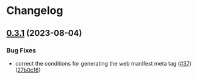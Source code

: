 # Changelog

## [0.3.1](https://github.com/hugomods/pwa/compare/v0.3.0...v0.3.1) (2023-08-04)


### Bug Fixes

* correct the conditions for generating the web manifest meta tag ([#37](https://github.com/hugomods/pwa/issues/37)) ([27b0c16](https://github.com/hugomods/pwa/commit/27b0c160311fcbb0673d2d7c76a939d1a1dd51a9))
